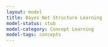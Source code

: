 ```yaml
---
layout: model
title: Bayes Net Structure Learning
model-status: stub
model-category: Concept Learning
model-tags: concepts
---
```

